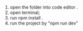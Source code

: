 1. open the folder into code editor .
2. open terminal;
3. run npm install .
4. run the project by "npm run dev"